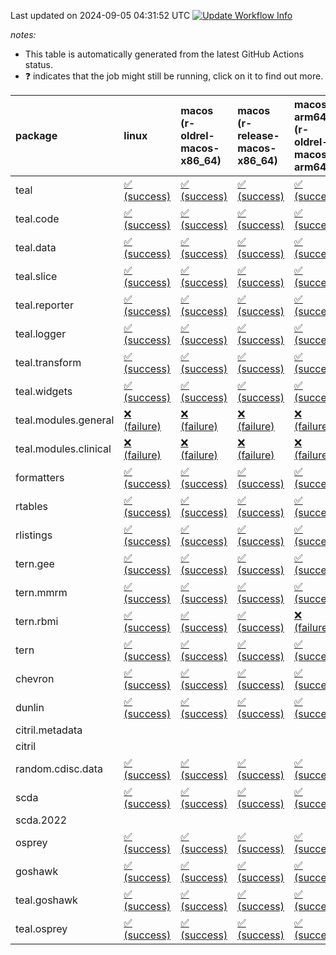 Last updated on 2024-09-05 04:31:52 UTC [![Update Workflow
Info](https://github.com/averissimo/verdepcheck-status/actions/workflows/update.yaml/badge.svg)](https://github.com/averissimo/verdepcheck-status/actions/workflows/update.yaml)

*notes:*

-   This table is automatically generated from the latest GitHub Actions
    status.
-   ❓ indicates that the job might still be running, click on it to
    find out more.

<table>
<colgroup>
<col style="width: 1%" />
<col style="width: 7%" />
<col style="width: 7%" />
<col style="width: 7%" />
<col style="width: 7%" />
<col style="width: 7%" />
<col style="width: 7%" />
<col style="width: 7%" />
<col style="width: 7%" />
<col style="width: 7%" />
<col style="width: 7%" />
<col style="width: 7%" />
<col style="width: 7%" />
<col style="width: 7%" />
</colgroup>
<thead>
<tr class="header">
<th style="text-align: left;">package</th>
<th style="text-align: left;">linux</th>
<th style="text-align: left;">macos (r-oldrel-macos-x86_64)</th>
<th style="text-align: left;">macos (r-release-macos-x86_64)</th>
<th style="text-align: left;">macos-arm64 (r-oldrel-macos-arm64)</th>
<th style="text-align: left;">macos-arm64 (r-release-macos-arm64)</th>
<th style="text-align: left;">nosuggests</th>
<th style="text-align: left;">ubuntu-clang</th>
<th style="text-align: left;">ubuntu-gcc12</th>
<th style="text-align: left;">ubuntu-next</th>
<th style="text-align: left;">ubuntu-release</th>
<th style="text-align: left;">windows (r-devel-windows-x86_64)</th>
<th style="text-align: left;">windows (r-oldrel-windows-x86_64)</th>
<th style="text-align: left;">windows (r-release-windows-x86_64)</th>
</tr>
</thead>
<tbody>
<tr class="odd">
<td style="text-align: left;">teal</td>
<td
style="text-align: left;"><a href="https://github.com/insightsengineering/teal/actions/runs/10650763238/job/29522526982">✅
(success)</a></td>
<td
style="text-align: left;"><a href="https://github.com/insightsengineering/teal/actions/runs/10650763238/job/29522526723">✅
(success)</a></td>
<td
style="text-align: left;"><a href="https://github.com/insightsengineering/teal/actions/runs/10650763238/job/29522526148">✅
(success)</a></td>
<td
style="text-align: left;"><a href="https://github.com/insightsengineering/teal/actions/runs/10650763238/job/29522526551">✅
(success)</a></td>
<td
style="text-align: left;"><a href="https://github.com/insightsengineering/teal/actions/runs/10650763238/job/29522525971">✅
(success)</a></td>
<td
style="text-align: left;"><a href="https://github.com/insightsengineering/teal/actions/runs/10650763238/job/29522526643">✅
(success)</a></td>
<td
style="text-align: left;"><a href="https://github.com/insightsengineering/teal/actions/runs/10650763238/job/29522525334">✅
(success)</a></td>
<td
style="text-align: left;"><a href="https://github.com/insightsengineering/teal/actions/runs/10650763238/job/29522525698">✅
(success)</a></td>
<td
style="text-align: left;"><a href="https://github.com/insightsengineering/teal/actions/runs/10650763238/job/29522526067">✅
(success)</a></td>
<td
style="text-align: left;"><a href="https://github.com/insightsengineering/teal/actions/runs/10650763238/job/29522526246">✅
(success)</a></td>
<td
style="text-align: left;"><a href="https://github.com/insightsengineering/teal/actions/runs/10650763238/job/29522525797">✅
(success)</a></td>
<td
style="text-align: left;"><a href="https://github.com/insightsengineering/teal/actions/runs/10650763238/job/29522526908">✅
(success)</a></td>
<td
style="text-align: left;"><a href="https://github.com/insightsengineering/teal/actions/runs/10650763238/job/29522526347">✅
(success)</a></td>
</tr>
<tr class="even">
<td style="text-align: left;">teal.code</td>
<td
style="text-align: left;"><a href="https://github.com/insightsengineering/teal.code/actions/runs/10650777339/job/29522555204">✅
(success)</a></td>
<td
style="text-align: left;"><a href="https://github.com/insightsengineering/teal.code/actions/runs/10650777339/job/29522554945">✅
(success)</a></td>
<td
style="text-align: left;"><a href="https://github.com/insightsengineering/teal.code/actions/runs/10650777339/job/29522554580">✅
(success)</a></td>
<td
style="text-align: left;"><a href="https://github.com/insightsengineering/teal.code/actions/runs/10650777339/job/29522554799">✅
(success)</a></td>
<td
style="text-align: left;"><a href="https://github.com/insightsengineering/teal.code/actions/runs/10650777339/job/29522554490">✅
(success)</a></td>
<td
style="text-align: left;"><a href="https://github.com/insightsengineering/teal.code/actions/runs/10650777339/job/29522555125">✅
(success)</a></td>
<td
style="text-align: left;"><a href="https://github.com/insightsengineering/teal.code/actions/runs/10650777339/job/29522554447">✅
(success)</a></td>
<td
style="text-align: left;"><a href="https://github.com/insightsengineering/teal.code/actions/runs/10650777339/job/29522554534">✅
(success)</a></td>
<td
style="text-align: left;"><a href="https://github.com/insightsengineering/teal.code/actions/runs/10650777339/job/29522554736">✅
(success)</a></td>
<td
style="text-align: left;"><a href="https://github.com/insightsengineering/teal.code/actions/runs/10650777339/job/29522554870">✅
(success)</a></td>
<td
style="text-align: left;"><a href="https://github.com/insightsengineering/teal.code/actions/runs/10650777339/job/29522554302">✅
(success)</a></td>
<td
style="text-align: left;"><a href="https://github.com/insightsengineering/teal.code/actions/runs/10650777339/job/29522555060">✅
(success)</a></td>
<td
style="text-align: left;"><a href="https://github.com/insightsengineering/teal.code/actions/runs/10650777339/job/29522554680">✅
(success)</a></td>
</tr>
<tr class="odd">
<td style="text-align: left;">teal.data</td>
<td
style="text-align: left;"><a href="https://github.com/insightsengineering/teal.data/actions/runs/10650767208/job/29522534543">✅
(success)</a></td>
<td
style="text-align: left;"><a href="https://github.com/insightsengineering/teal.data/actions/runs/10650767208/job/29522534201">✅
(success)</a></td>
<td
style="text-align: left;"><a href="https://github.com/insightsengineering/teal.data/actions/runs/10650767208/job/29522533848">✅
(success)</a></td>
<td
style="text-align: left;"><a href="https://github.com/insightsengineering/teal.data/actions/runs/10650767208/job/29522534052">✅
(success)</a></td>
<td
style="text-align: left;"><a href="https://github.com/insightsengineering/teal.data/actions/runs/10650767208/job/29522533707">✅
(success)</a></td>
<td
style="text-align: left;"><a href="https://github.com/insightsengineering/teal.data/actions/runs/10650767208/job/29522534467">✅
(success)</a></td>
<td
style="text-align: left;"><a href="https://github.com/insightsengineering/teal.data/actions/runs/10650767208/job/29522533584">✅
(success)</a></td>
<td
style="text-align: left;"><a href="https://github.com/insightsengineering/teal.data/actions/runs/10650767208/job/29522533790">✅
(success)</a></td>
<td
style="text-align: left;"><a href="https://github.com/insightsengineering/teal.data/actions/runs/10650767208/job/29522534006">✅
(success)</a></td>
<td
style="text-align: left;"><a href="https://github.com/insightsengineering/teal.data/actions/runs/10650767208/job/29522534141">✅
(success)</a></td>
<td
style="text-align: left;"><a href="https://github.com/insightsengineering/teal.data/actions/runs/10650767208/job/29522533280">✅
(success)</a></td>
<td
style="text-align: left;"><a href="https://github.com/insightsengineering/teal.data/actions/runs/10650767208/job/29522534384">✅
(success)</a></td>
<td
style="text-align: left;"><a href="https://github.com/insightsengineering/teal.data/actions/runs/10650767208/job/29522533963">✅
(success)</a></td>
</tr>
<tr class="even">
<td style="text-align: left;">teal.slice</td>
<td
style="text-align: left;"><a href="https://github.com/insightsengineering/teal.slice/actions/runs/10650772649/job/29522543730">✅
(success)</a></td>
<td
style="text-align: left;"><a href="https://github.com/insightsengineering/teal.slice/actions/runs/10650772649/job/29522543473">✅
(success)</a></td>
<td
style="text-align: left;"><a href="https://github.com/insightsengineering/teal.slice/actions/runs/10650772649/job/29522543017">✅
(success)</a></td>
<td
style="text-align: left;"><a href="https://github.com/insightsengineering/teal.slice/actions/runs/10650772649/job/29522543309">✅
(success)</a></td>
<td
style="text-align: left;"><a href="https://github.com/insightsengineering/teal.slice/actions/runs/10650772649/job/29522542830">✅
(success)</a></td>
<td
style="text-align: left;"><a href="https://github.com/insightsengineering/teal.slice/actions/runs/10650772649/job/29522543542">✅
(success)</a></td>
<td
style="text-align: left;"><a href="https://github.com/insightsengineering/teal.slice/actions/runs/10650772649/job/29522542439">✅
(success)</a></td>
<td
style="text-align: left;"><a href="https://github.com/insightsengineering/teal.slice/actions/runs/10650772649/job/29522542756">✅
(success)</a></td>
<td
style="text-align: left;"><a href="https://github.com/insightsengineering/teal.slice/actions/runs/10650772649/job/29522543083">✅
(success)</a></td>
<td
style="text-align: left;"><a href="https://github.com/insightsengineering/teal.slice/actions/runs/10650772649/job/29522543239">✅
(success)</a></td>
<td
style="text-align: left;"><a href="https://github.com/insightsengineering/teal.slice/actions/runs/10650772649/job/29522542668">✅
(success)</a></td>
<td
style="text-align: left;"><a href="https://github.com/insightsengineering/teal.slice/actions/runs/10650772649/job/29522543596">✅
(success)</a></td>
<td
style="text-align: left;"><a href="https://github.com/insightsengineering/teal.slice/actions/runs/10650772649/job/29522543160">✅
(success)</a></td>
</tr>
<tr class="odd">
<td style="text-align: left;">teal.reporter</td>
<td
style="text-align: left;"><a href="https://github.com/insightsengineering/teal.reporter/actions/runs/10650768921/job/29522536552">✅
(success)</a></td>
<td
style="text-align: left;"><a href="https://github.com/insightsengineering/teal.reporter/actions/runs/10650768921/job/29522536296">✅
(success)</a></td>
<td
style="text-align: left;"><a href="https://github.com/insightsengineering/teal.reporter/actions/runs/10650768921/job/29522535814">✅
(success)</a></td>
<td
style="text-align: left;"><a href="https://github.com/insightsengineering/teal.reporter/actions/runs/10650768921/job/29522536076">✅
(success)</a></td>
<td
style="text-align: left;"><a href="https://github.com/insightsengineering/teal.reporter/actions/runs/10650768921/job/29522535684">✅
(success)</a></td>
<td
style="text-align: left;"><a href="https://github.com/insightsengineering/teal.reporter/actions/runs/10650768921/job/29522536343">✅
(success)</a></td>
<td
style="text-align: left;"><a href="https://github.com/insightsengineering/teal.reporter/actions/runs/10650768921/job/29522535371">✅
(success)</a></td>
<td
style="text-align: left;"><a href="https://github.com/insightsengineering/teal.reporter/actions/runs/10650768921/job/29522535628">✅
(success)</a></td>
<td
style="text-align: left;"><a href="https://github.com/insightsengineering/teal.reporter/actions/runs/10650768921/job/29522535860">✅
(success)</a></td>
<td
style="text-align: left;"><a href="https://github.com/insightsengineering/teal.reporter/actions/runs/10650768921/job/29522535975">✅
(success)</a></td>
<td
style="text-align: left;"><a href="https://github.com/insightsengineering/teal.reporter/actions/runs/10650768921/job/29522535563">✅
(success)</a></td>
<td
style="text-align: left;"><a href="https://github.com/insightsengineering/teal.reporter/actions/runs/10650768921/job/29522536423">✅
(success)</a></td>
<td
style="text-align: left;"><a href="https://github.com/insightsengineering/teal.reporter/actions/runs/10650768921/job/29522535913">✅
(success)</a></td>
</tr>
<tr class="even">
<td style="text-align: left;">teal.logger</td>
<td
style="text-align: left;"><a href="https://github.com/insightsengineering/teal.logger/actions/runs/10650763844/job/29522527725">✅
(success)</a></td>
<td
style="text-align: left;"><a href="https://github.com/insightsengineering/teal.logger/actions/runs/10650763844/job/29522527538">✅
(success)</a></td>
<td
style="text-align: left;"><a href="https://github.com/insightsengineering/teal.logger/actions/runs/10650763844/job/29522527276">✅
(success)</a></td>
<td
style="text-align: left;"><a href="https://github.com/insightsengineering/teal.logger/actions/runs/10650763844/job/29522527463">✅
(success)</a></td>
<td
style="text-align: left;"><a href="https://github.com/insightsengineering/teal.logger/actions/runs/10650763844/job/29522527150">✅
(success)</a></td>
<td
style="text-align: left;"><a href="https://github.com/insightsengineering/teal.logger/actions/runs/10650763844/job/29522527684">✅
(success)</a></td>
<td
style="text-align: left;"><a href="https://github.com/insightsengineering/teal.logger/actions/runs/10650763844/job/29522527053">✅
(success)</a></td>
<td
style="text-align: left;"><a href="https://github.com/insightsengineering/teal.logger/actions/runs/10650763844/job/29522527223">✅
(success)</a></td>
<td
style="text-align: left;"><a href="https://github.com/insightsengineering/teal.logger/actions/runs/10650763844/job/29522527413">✅
(success)</a></td>
<td
style="text-align: left;"><a href="https://github.com/insightsengineering/teal.logger/actions/runs/10650763844/job/29522527500">✅
(success)</a></td>
<td
style="text-align: left;"><a href="https://github.com/insightsengineering/teal.logger/actions/runs/10650763844/job/29522526714">✅
(success)</a></td>
<td
style="text-align: left;"><a href="https://github.com/insightsengineering/teal.logger/actions/runs/10650763844/job/29522527632">✅
(success)</a></td>
<td
style="text-align: left;"><a href="https://github.com/insightsengineering/teal.logger/actions/runs/10650763844/job/29522527368">✅
(success)</a></td>
</tr>
<tr class="odd">
<td style="text-align: left;">teal.transform</td>
<td
style="text-align: left;"><a href="https://github.com/insightsengineering/teal.transform/actions/runs/10650770331/job/29522540905">✅
(success)</a></td>
<td
style="text-align: left;"><a href="https://github.com/insightsengineering/teal.transform/actions/runs/10650770331/job/29522540677">✅
(success)</a></td>
<td
style="text-align: left;"><a href="https://github.com/insightsengineering/teal.transform/actions/runs/10650770331/job/29522540278">✅
(success)</a></td>
<td
style="text-align: left;"><a href="https://github.com/insightsengineering/teal.transform/actions/runs/10650770331/job/29522540567">✅
(success)</a></td>
<td
style="text-align: left;"><a href="https://github.com/insightsengineering/teal.transform/actions/runs/10650770331/job/29522540109">✅
(success)</a></td>
<td
style="text-align: left;"><a href="https://github.com/insightsengineering/teal.transform/actions/runs/10650770331/job/29522540792">✅
(success)</a></td>
<td
style="text-align: left;"><a href="https://github.com/insightsengineering/teal.transform/actions/runs/10650770331/job/29522539609">✅
(success)</a></td>
<td
style="text-align: left;"><a href="https://github.com/insightsengineering/teal.transform/actions/runs/10650770331/job/29522540051">✅
(success)</a></td>
<td
style="text-align: left;"><a href="https://github.com/insightsengineering/teal.transform/actions/runs/10650770331/job/29522540349">✅
(success)</a></td>
<td
style="text-align: left;"><a href="https://github.com/insightsengineering/teal.transform/actions/runs/10650770331/job/29522540485">✅
(success)</a></td>
<td
style="text-align: left;"><a href="https://github.com/insightsengineering/teal.transform/actions/runs/10650770331/job/29522539941">✅
(success)</a></td>
<td
style="text-align: left;"><a href="https://github.com/insightsengineering/teal.transform/actions/runs/10650770331/job/29522540736">✅
(success)</a></td>
<td
style="text-align: left;"><a href="https://github.com/insightsengineering/teal.transform/actions/runs/10650770331/job/29522540402">✅
(success)</a></td>
</tr>
<tr class="even">
<td style="text-align: left;">teal.widgets</td>
<td
style="text-align: left;"><a href="https://github.com/insightsengineering/teal.widgets/actions/runs/10650781747/job/29522565516">✅
(success)</a></td>
<td
style="text-align: left;"><a href="https://github.com/insightsengineering/teal.widgets/actions/runs/10650781747/job/29522565339">✅
(success)</a></td>
<td
style="text-align: left;"><a href="https://github.com/insightsengineering/teal.widgets/actions/runs/10650781747/job/29522565112">✅
(success)</a></td>
<td
style="text-align: left;"><a href="https://github.com/insightsengineering/teal.widgets/actions/runs/10650781747/job/29522565274">✅
(success)</a></td>
<td
style="text-align: left;"><a href="https://github.com/insightsengineering/teal.widgets/actions/runs/10650781747/job/29522565016">✅
(success)</a></td>
<td
style="text-align: left;"><a href="https://github.com/insightsengineering/teal.widgets/actions/runs/10650781747/job/29522565467">✅
(success)</a></td>
<td
style="text-align: left;"><a href="https://github.com/insightsengineering/teal.widgets/actions/runs/10650781747/job/29522564968">✅
(success)</a></td>
<td
style="text-align: left;"><a href="https://github.com/insightsengineering/teal.widgets/actions/runs/10650781747/job/29522565066">✅
(success)</a></td>
<td
style="text-align: left;"><a href="https://github.com/insightsengineering/teal.widgets/actions/runs/10650781747/job/29522565228">✅
(success)</a></td>
<td
style="text-align: left;"><a href="https://github.com/insightsengineering/teal.widgets/actions/runs/10650781747/job/29522565305">✅
(success)</a></td>
<td
style="text-align: left;"><a href="https://github.com/insightsengineering/teal.widgets/actions/runs/10650781747/job/29522564802">✅
(success)</a></td>
<td
style="text-align: left;"><a href="https://github.com/insightsengineering/teal.widgets/actions/runs/10650781747/job/29522565432">✅
(success)</a></td>
<td
style="text-align: left;"><a href="https://github.com/insightsengineering/teal.widgets/actions/runs/10650781747/job/29522565184">✅
(success)</a></td>
</tr>
<tr class="odd">
<td style="text-align: left;">teal.modules.general</td>
<td
style="text-align: left;"><a href="https://github.com/insightsengineering/teal.modules.general/actions/runs/10650763277/job/29522527240">❌
(failure)</a></td>
<td
style="text-align: left;"><a href="https://github.com/insightsengineering/teal.modules.general/actions/runs/10650763277/job/29522527001">❌
(failure)</a></td>
<td
style="text-align: left;"><a href="https://github.com/insightsengineering/teal.modules.general/actions/runs/10650763277/job/29522526548">❌
(failure)</a></td>
<td
style="text-align: left;"><a href="https://github.com/insightsengineering/teal.modules.general/actions/runs/10650763277/job/29522526872">❌
(failure)</a></td>
<td
style="text-align: left;"><a href="https://github.com/insightsengineering/teal.modules.general/actions/runs/10650763277/job/29522526277">❌
(failure)</a></td>
<td
style="text-align: left;"><a href="https://github.com/insightsengineering/teal.modules.general/actions/runs/10650763277/job/29522527068">❌
(failure)</a></td>
<td
style="text-align: left;"><a href="https://github.com/insightsengineering/teal.modules.general/actions/runs/10650763277/job/29522525580">❌
(failure)</a></td>
<td
style="text-align: left;"><a href="https://github.com/insightsengineering/teal.modules.general/actions/runs/10650763277/job/29522526106">❌
(failure)</a></td>
<td
style="text-align: left;"><a href="https://github.com/insightsengineering/teal.modules.general/actions/runs/10650763277/job/29522526619">❌
(failure)</a></td>
<td
style="text-align: left;"><a href="https://github.com/insightsengineering/teal.modules.general/actions/runs/10650763277/job/29522526789">❌
(failure)</a></td>
<td
style="text-align: left;"><a href="https://github.com/insightsengineering/teal.modules.general/actions/runs/10650763277/job/29522525973">❌
(failure)</a></td>
<td
style="text-align: left;"><a href="https://github.com/insightsengineering/teal.modules.general/actions/runs/10650763277/job/29522527116">❌
(failure)</a></td>
<td
style="text-align: left;"><a href="https://github.com/insightsengineering/teal.modules.general/actions/runs/10650763277/job/29522526696">❌
(failure)</a></td>
</tr>
<tr class="even">
<td style="text-align: left;">teal.modules.clinical</td>
<td
style="text-align: left;"><a href="https://github.com/insightsengineering/teal.modules.clinical/actions/runs/10650776991/job/29522554433">❌
(failure)</a></td>
<td
style="text-align: left;"><a href="https://github.com/insightsengineering/teal.modules.clinical/actions/runs/10650776991/job/29522554282">❌
(failure)</a></td>
<td
style="text-align: left;"><a href="https://github.com/insightsengineering/teal.modules.clinical/actions/runs/10650776991/job/29522554001">❌
(failure)</a></td>
<td
style="text-align: left;"><a href="https://github.com/insightsengineering/teal.modules.clinical/actions/runs/10650776991/job/29522554194">❌
(failure)</a></td>
<td
style="text-align: left;"><a href="https://github.com/insightsengineering/teal.modules.clinical/actions/runs/10650776991/job/29522553914">❌
(failure)</a></td>
<td
style="text-align: left;"><a href="https://github.com/insightsengineering/teal.modules.clinical/actions/runs/10650776991/job/29522554402">❌
(failure)</a></td>
<td
style="text-align: left;"><a href="https://github.com/insightsengineering/teal.modules.clinical/actions/runs/10650776991/job/29522553863">❌
(failure)</a></td>
<td
style="text-align: left;"><a href="https://github.com/insightsengineering/teal.modules.clinical/actions/runs/10650776991/job/29522553952">❌
(failure)</a></td>
<td
style="text-align: left;"><a href="https://github.com/insightsengineering/teal.modules.clinical/actions/runs/10650776991/job/29522554147">❌
(failure)</a></td>
<td
style="text-align: left;"><a href="https://github.com/insightsengineering/teal.modules.clinical/actions/runs/10650776991/job/29522554245">❌
(failure)</a></td>
<td
style="text-align: left;"><a href="https://github.com/insightsengineering/teal.modules.clinical/actions/runs/10650776991/job/29522553717">❌
(failure)</a></td>
<td
style="text-align: left;"><a href="https://github.com/insightsengineering/teal.modules.clinical/actions/runs/10650776991/job/29522554360">❌
(failure)</a></td>
<td
style="text-align: left;"><a href="https://github.com/insightsengineering/teal.modules.clinical/actions/runs/10650776991/job/29522554092">❌
(failure)</a></td>
</tr>
<tr class="odd">
<td style="text-align: left;">formatters</td>
<td
style="text-align: left;"><a href="https://github.com/insightsengineering/formatters/actions/runs/10650773718/job/29522547789">✅
(success)</a></td>
<td
style="text-align: left;"><a href="https://github.com/insightsengineering/formatters/actions/runs/10650773718/job/29522547600">✅
(success)</a></td>
<td
style="text-align: left;"><a href="https://github.com/insightsengineering/formatters/actions/runs/10650773718/job/29522547281">✅
(success)</a></td>
<td
style="text-align: left;"><a href="https://github.com/insightsengineering/formatters/actions/runs/10650773718/job/29522547493">✅
(success)</a></td>
<td
style="text-align: left;"><a href="https://github.com/insightsengineering/formatters/actions/runs/10650773718/job/29522547142">✅
(success)</a></td>
<td
style="text-align: left;"><a href="https://github.com/insightsengineering/formatters/actions/runs/10650773718/job/29522547727">✅
(success)</a></td>
<td
style="text-align: left;"><a href="https://github.com/insightsengineering/formatters/actions/runs/10650773718/job/29522547037">✅
(success)</a></td>
<td
style="text-align: left;"><a href="https://github.com/insightsengineering/formatters/actions/runs/10650773718/job/29522547210">✅
(success)</a></td>
<td
style="text-align: left;"><a href="https://github.com/insightsengineering/formatters/actions/runs/10650773718/job/29522547444">✅
(success)</a></td>
<td
style="text-align: left;"><a href="https://github.com/insightsengineering/formatters/actions/runs/10650773718/job/29522547541">✅
(success)</a></td>
<td
style="text-align: left;"><a href="https://github.com/insightsengineering/formatters/actions/runs/10650773718/job/29522546827">✅
(success)</a></td>
<td
style="text-align: left;"><a href="https://github.com/insightsengineering/formatters/actions/runs/10650773718/job/29522547687">✅
(success)</a></td>
<td
style="text-align: left;"><a href="https://github.com/insightsengineering/formatters/actions/runs/10650773718/job/29522547399">✅
(success)</a></td>
</tr>
<tr class="even">
<td style="text-align: left;">rtables</td>
<td
style="text-align: left;"><a href="https://github.com/insightsengineering/rtables/actions/runs/10650763286/job/29522526891">✅
(success)</a></td>
<td
style="text-align: left;"><a href="https://github.com/insightsengineering/rtables/actions/runs/10650763286/job/29522526536">✅
(success)</a></td>
<td
style="text-align: left;"><a href="https://github.com/insightsengineering/rtables/actions/runs/10650763286/job/29522525869">✅
(success)</a></td>
<td
style="text-align: left;"><a href="https://github.com/insightsengineering/rtables/actions/runs/10650763286/job/29522526248">✅
(success)</a></td>
<td
style="text-align: left;"><a href="https://github.com/insightsengineering/rtables/actions/runs/10650763286/job/29522525693">✅
(success)</a></td>
<td
style="text-align: left;"><a href="https://github.com/insightsengineering/rtables/actions/runs/10650763286/job/29522526799">❌
(failure)</a></td>
<td
style="text-align: left;"><a href="https://github.com/insightsengineering/rtables/actions/runs/10650763286/job/29522525789">✅
(success)</a></td>
<td
style="text-align: left;"><a href="https://github.com/insightsengineering/rtables/actions/runs/10650763286/job/29522525985">✅
(success)</a></td>
<td
style="text-align: left;"><a href="https://github.com/insightsengineering/rtables/actions/runs/10650763286/job/29522526345">✅
(success)</a></td>
<td
style="text-align: left;"><a href="https://github.com/insightsengineering/rtables/actions/runs/10650763286/job/29522526443">✅
(success)</a></td>
<td
style="text-align: left;"><a href="https://github.com/insightsengineering/rtables/actions/runs/10650763286/job/29522525329">✅
(success)</a></td>
<td
style="text-align: left;"><a href="https://github.com/insightsengineering/rtables/actions/runs/10650763286/job/29522526709">✅
(success)</a></td>
<td
style="text-align: left;"><a href="https://github.com/insightsengineering/rtables/actions/runs/10650763286/job/29522526075">✅
(success)</a></td>
</tr>
<tr class="odd">
<td style="text-align: left;">rlistings</td>
<td
style="text-align: left;"><a href="https://github.com/insightsengineering/rlistings/actions/runs/10681874790/job/29606460251">✅
(success)</a></td>
<td
style="text-align: left;"><a href="https://github.com/insightsengineering/rlistings/actions/runs/10681874790/job/29606458968">✅
(success)</a></td>
<td
style="text-align: left;"><a href="https://github.com/insightsengineering/rlistings/actions/runs/10681874790/job/29606455456">✅
(success)</a></td>
<td
style="text-align: left;"><a href="https://github.com/insightsengineering/rlistings/actions/runs/10681874790/job/29606458040">✅
(success)</a></td>
<td
style="text-align: left;"><a href="https://github.com/insightsengineering/rlistings/actions/runs/10681874790/job/29606454650">✅
(success)</a></td>
<td
style="text-align: left;"><a href="https://github.com/insightsengineering/rlistings/actions/runs/10681874790/job/29606458563">✅
(success)</a></td>
<td
style="text-align: left;"><a href="https://github.com/insightsengineering/rlistings/actions/runs/10681874790/job/29606454206">✅
(success)</a></td>
<td
style="text-align: left;"><a href="https://github.com/insightsengineering/rlistings/actions/runs/10681874790/job/29606455014">✅
(success)</a></td>
<td
style="text-align: left;"><a href="https://github.com/insightsengineering/rlistings/actions/runs/10681874790/job/29606456461">✅
(success)</a></td>
<td
style="text-align: left;"><a href="https://github.com/insightsengineering/rlistings/actions/runs/10681874790/job/29606456924">✅
(success)</a></td>
<td
style="text-align: left;"><a href="https://github.com/insightsengineering/rlistings/actions/runs/10681874790/job/29606453029">✅
(success)</a></td>
<td
style="text-align: left;"><a href="https://github.com/insightsengineering/rlistings/actions/runs/10681874790/job/29606459871">✅
(success)</a></td>
<td
style="text-align: left;"><a href="https://github.com/insightsengineering/rlistings/actions/runs/10681874790/job/29606455781">✅
(success)</a></td>
</tr>
<tr class="even">
<td style="text-align: left;">tern.gee</td>
<td
style="text-align: left;"><a href="https://github.com/insightsengineering/tern.gee/actions/runs/10650775517/job/29522551808">✅
(success)</a></td>
<td
style="text-align: left;"><a href="https://github.com/insightsengineering/tern.gee/actions/runs/10650775517/job/29522551249">✅
(success)</a></td>
<td
style="text-align: left;"><a href="https://github.com/insightsengineering/tern.gee/actions/runs/10650775517/job/29522550676">✅
(success)</a></td>
<td
style="text-align: left;"><a href="https://github.com/insightsengineering/tern.gee/actions/runs/10650775517/job/29522551048">✅
(success)</a></td>
<td
style="text-align: left;"><a href="https://github.com/insightsengineering/tern.gee/actions/runs/10650775517/job/29522550492">✅
(success)</a></td>
<td
style="text-align: left;"><a href="https://github.com/insightsengineering/tern.gee/actions/runs/10650775517/job/29522551474">✅
(success)</a></td>
<td
style="text-align: left;"><a href="https://github.com/insightsengineering/tern.gee/actions/runs/10650775517/job/29522550406">✅
(success)</a></td>
<td
style="text-align: left;"><a href="https://github.com/insightsengineering/tern.gee/actions/runs/10650775517/job/29522550576">✅
(success)</a></td>
<td
style="text-align: left;"><a href="https://github.com/insightsengineering/tern.gee/actions/runs/10650775517/job/29522550944">✅
(success)</a></td>
<td
style="text-align: left;"><a href="https://github.com/insightsengineering/tern.gee/actions/runs/10650775517/job/29522551146">✅
(success)</a></td>
<td
style="text-align: left;"><a href="https://github.com/insightsengineering/tern.gee/actions/runs/10650775517/job/29522550013">✅
(success)</a></td>
<td
style="text-align: left;"><a href="https://github.com/insightsengineering/tern.gee/actions/runs/10650775517/job/29522551604">✅
(success)</a></td>
<td
style="text-align: left;"><a href="https://github.com/insightsengineering/tern.gee/actions/runs/10650775517/job/29522550847">✅
(success)</a></td>
</tr>
<tr class="odd">
<td style="text-align: left;">tern.mmrm</td>
<td
style="text-align: left;"><a href="https://github.com/insightsengineering/tern.mmrm/actions/runs/10650782016/job/29522569807">✅
(success)</a></td>
<td
style="text-align: left;"><a href="https://github.com/insightsengineering/tern.mmrm/actions/runs/10650782016/job/29522569560">✅
(success)</a></td>
<td
style="text-align: left;"><a href="https://github.com/insightsengineering/tern.mmrm/actions/runs/10650782016/job/29522569352">✅
(success)</a></td>
<td
style="text-align: left;"><a href="https://github.com/insightsengineering/tern.mmrm/actions/runs/10650782016/job/29522569478">✅
(success)</a></td>
<td
style="text-align: left;"><a href="https://github.com/insightsengineering/tern.mmrm/actions/runs/10650782016/job/29522569260">✅
(success)</a></td>
<td
style="text-align: left;"><a href="https://github.com/insightsengineering/tern.mmrm/actions/runs/10650782016/job/29522569846">✅
(success)</a></td>
<td
style="text-align: left;"><a href="https://github.com/insightsengineering/tern.mmrm/actions/runs/10650782016/job/29522569307">✅
(success)</a></td>
<td
style="text-align: left;"><a href="https://github.com/insightsengineering/tern.mmrm/actions/runs/10650782016/job/29522569393">✅
(success)</a></td>
<td
style="text-align: left;"><a href="https://github.com/insightsengineering/tern.mmrm/actions/runs/10650782016/job/29522569607">✅
(success)</a></td>
<td
style="text-align: left;"><a href="https://github.com/insightsengineering/tern.mmrm/actions/runs/10650782016/job/29522569663">✅
(success)</a></td>
<td
style="text-align: left;"><a href="https://github.com/insightsengineering/tern.mmrm/actions/runs/10650782016/job/29522569114">✅
(success)</a></td>
<td
style="text-align: left;"><a href="https://github.com/insightsengineering/tern.mmrm/actions/runs/10650782016/job/29522569719">✅
(success)</a></td>
<td
style="text-align: left;"><a href="https://github.com/insightsengineering/tern.mmrm/actions/runs/10650782016/job/29522569427">✅
(success)</a></td>
</tr>
<tr class="even">
<td style="text-align: left;">tern.rbmi</td>
<td
style="text-align: left;"><a href="https://github.com/insightsengineering/tern.rbmi/actions/runs/10675392852/job/29587322195">✅
(success)</a></td>
<td
style="text-align: left;"><a href="https://github.com/insightsengineering/tern.rbmi/actions/runs/10675392852/job/29587321520">✅
(success)</a></td>
<td
style="text-align: left;"><a href="https://github.com/insightsengineering/tern.rbmi/actions/runs/10675392852/job/29587320425">✅
(success)</a></td>
<td
style="text-align: left;"><a href="https://github.com/insightsengineering/tern.rbmi/actions/runs/10675392852/job/29587321108">❌
(failure)</a></td>
<td
style="text-align: left;"><a href="https://github.com/insightsengineering/tern.rbmi/actions/runs/10675392852/job/29587320147">❌
(failure)</a></td>
<td
style="text-align: left;"><a href="https://github.com/insightsengineering/tern.rbmi/actions/runs/10675392852/job/29587321683">✅
(success)</a></td>
<td
style="text-align: left;"><a href="https://github.com/insightsengineering/tern.rbmi/actions/runs/10675392852/job/29587319295">✅
(success)</a></td>
<td
style="text-align: left;"><a href="https://github.com/insightsengineering/tern.rbmi/actions/runs/10675392852/job/29587319994">✅
(success)</a></td>
<td
style="text-align: left;"><a href="https://github.com/insightsengineering/tern.rbmi/actions/runs/10675392852/job/29587320540">✅
(success)</a></td>
<td
style="text-align: left;"><a href="https://github.com/insightsengineering/tern.rbmi/actions/runs/10675392852/job/29587320833">✅
(success)</a></td>
<td
style="text-align: left;"><a href="https://github.com/insightsengineering/tern.rbmi/actions/runs/10675392852/job/29587319820">✅
(success)</a></td>
<td
style="text-align: left;"><a href="https://github.com/insightsengineering/tern.rbmi/actions/runs/10675392852/job/29587322079">✅
(success)</a></td>
<td
style="text-align: left;"><a href="https://github.com/insightsengineering/tern.rbmi/actions/runs/10675392852/job/29587320656">✅
(success)</a></td>
</tr>
<tr class="odd">
<td style="text-align: left;">tern</td>
<td
style="text-align: left;"><a href="https://github.com/insightsengineering/tern/actions/runs/10650768093/job/29522535638">✅
(success)</a></td>
<td
style="text-align: left;"><a href="https://github.com/insightsengineering/tern/actions/runs/10650768093/job/29522535328">✅
(success)</a></td>
<td
style="text-align: left;"><a href="https://github.com/insightsengineering/tern/actions/runs/10650768093/job/29522534910">✅
(success)</a></td>
<td
style="text-align: left;"><a href="https://github.com/insightsengineering/tern/actions/runs/10650768093/job/29522535158">✅
(success)</a></td>
<td
style="text-align: left;"><a href="https://github.com/insightsengineering/tern/actions/runs/10650768093/job/29522534864">✅
(success)</a></td>
<td
style="text-align: left;"><a href="https://github.com/insightsengineering/tern/actions/runs/10650768093/job/29522535722">❌
(failure)</a></td>
<td
style="text-align: left;"><a href="https://github.com/insightsengineering/tern/actions/runs/10650768093/job/29522534790">✅
(success)</a></td>
<td
style="text-align: left;"><a href="https://github.com/insightsengineering/tern/actions/runs/10650768093/job/29522534964">✅
(success)</a></td>
<td
style="text-align: left;"><a href="https://github.com/insightsengineering/tern/actions/runs/10650768093/job/29522535231">✅
(success)</a></td>
<td
style="text-align: left;"><a href="https://github.com/insightsengineering/tern/actions/runs/10650768093/job/29522535387">✅
(success)</a></td>
<td
style="text-align: left;"><a href="https://github.com/insightsengineering/tern/actions/runs/10650768093/job/29522534519">✅
(success)</a></td>
<td
style="text-align: left;"><a href="https://github.com/insightsengineering/tern/actions/runs/10650768093/job/29522535452">✅
(success)</a></td>
<td
style="text-align: left;"><a href="https://github.com/insightsengineering/tern/actions/runs/10650768093/job/29522535025">✅
(success)</a></td>
</tr>
<tr class="even">
<td style="text-align: left;">chevron</td>
<td
style="text-align: left;"><a href="https://github.com/insightsengineering/chevron/actions/runs/10650775269/job/29522550181">✅
(success)</a></td>
<td
style="text-align: left;"><a href="https://github.com/insightsengineering/chevron/actions/runs/10650775269/job/29522549901">✅
(success)</a></td>
<td
style="text-align: left;"><a href="https://github.com/insightsengineering/chevron/actions/runs/10650775269/job/29522549317">✅
(success)</a></td>
<td
style="text-align: left;"><a href="https://github.com/insightsengineering/chevron/actions/runs/10650775269/job/29522549727">✅
(success)</a></td>
<td
style="text-align: left;"><a href="https://github.com/insightsengineering/chevron/actions/runs/10650775269/job/29522549206">✅
(success)</a></td>
<td
style="text-align: left;"><a href="https://github.com/insightsengineering/chevron/actions/runs/10650775269/job/29522549824">❌
(failure)</a></td>
<td
style="text-align: left;"><a href="https://github.com/insightsengineering/chevron/actions/runs/10650775269/job/29522549154">✅
(success)</a></td>
<td
style="text-align: left;"><a href="https://github.com/insightsengineering/chevron/actions/runs/10650775269/job/29522549244">✅
(success)</a></td>
<td
style="text-align: left;"><a href="https://github.com/insightsengineering/chevron/actions/runs/10650775269/job/29522549427">✅
(success)</a></td>
<td
style="text-align: left;"><a href="https://github.com/insightsengineering/chevron/actions/runs/10650775269/job/29522549497">✅
(success)</a></td>
<td
style="text-align: left;"><a href="https://github.com/insightsengineering/chevron/actions/runs/10650775269/job/29522548955">✅
(success)</a></td>
<td
style="text-align: left;"><a href="https://github.com/insightsengineering/chevron/actions/runs/10650775269/job/29522550096">✅
(success)</a></td>
<td
style="text-align: left;"><a href="https://github.com/insightsengineering/chevron/actions/runs/10650775269/job/29522549578">✅
(success)</a></td>
</tr>
<tr class="odd">
<td style="text-align: left;">dunlin</td>
<td
style="text-align: left;"><a href="https://github.com/insightsengineering/dunlin/actions/runs/10650775268/job/29522549899">✅
(success)</a></td>
<td
style="text-align: left;"><a href="https://github.com/insightsengineering/dunlin/actions/runs/10650775268/job/29522549498">✅
(success)</a></td>
<td
style="text-align: left;"><a href="https://github.com/insightsengineering/dunlin/actions/runs/10650775268/job/29522549148">✅
(success)</a></td>
<td
style="text-align: left;"><a href="https://github.com/insightsengineering/dunlin/actions/runs/10650775268/job/29522549370">✅
(success)</a></td>
<td
style="text-align: left;"><a href="https://github.com/insightsengineering/dunlin/actions/runs/10650775268/job/29522549101">✅
(success)</a></td>
<td
style="text-align: left;"><a href="https://github.com/insightsengineering/dunlin/actions/runs/10650775268/job/29522550010">❌
(failure)</a></td>
<td
style="text-align: left;"><a href="https://github.com/insightsengineering/dunlin/actions/runs/10650775268/job/29522549022">✅
(success)</a></td>
<td
style="text-align: left;"><a href="https://github.com/insightsengineering/dunlin/actions/runs/10650775268/job/29522549194">✅
(success)</a></td>
<td
style="text-align: left;"><a href="https://github.com/insightsengineering/dunlin/actions/runs/10650775268/job/29522549430">✅
(success)</a></td>
<td
style="text-align: left;"><a href="https://github.com/insightsengineering/dunlin/actions/runs/10650775268/job/29522549620">✅
(success)</a></td>
<td
style="text-align: left;"><a href="https://github.com/insightsengineering/dunlin/actions/runs/10650775268/job/29522548848">✅
(success)</a></td>
<td
style="text-align: left;"><a href="https://github.com/insightsengineering/dunlin/actions/runs/10650775268/job/29522549714">✅
(success)</a></td>
<td
style="text-align: left;"><a href="https://github.com/insightsengineering/dunlin/actions/runs/10650775268/job/29522549238">✅
(success)</a></td>
</tr>
<tr class="even">
<td style="text-align: left;">citril.metadata</td>
<td style="text-align: left;"></td>
<td style="text-align: left;"></td>
<td style="text-align: left;"></td>
<td style="text-align: left;"></td>
<td style="text-align: left;"></td>
<td style="text-align: left;"></td>
<td style="text-align: left;"></td>
<td style="text-align: left;"></td>
<td style="text-align: left;"></td>
<td style="text-align: left;"></td>
<td style="text-align: left;"></td>
<td style="text-align: left;"></td>
<td style="text-align: left;"></td>
</tr>
<tr class="odd">
<td style="text-align: left;">citril</td>
<td style="text-align: left;"></td>
<td style="text-align: left;"></td>
<td style="text-align: left;"></td>
<td style="text-align: left;"></td>
<td style="text-align: left;"></td>
<td style="text-align: left;"></td>
<td style="text-align: left;"></td>
<td style="text-align: left;"></td>
<td style="text-align: left;"></td>
<td style="text-align: left;"></td>
<td style="text-align: left;"></td>
<td style="text-align: left;"></td>
<td style="text-align: left;"></td>
</tr>
<tr class="even">
<td style="text-align: left;">random.cdisc.data</td>
<td
style="text-align: left;"><a href="https://github.com/insightsengineering/random.cdisc.data/actions/runs/10650772402/job/29522543447">✅
(success)</a></td>
<td
style="text-align: left;"><a href="https://github.com/insightsengineering/random.cdisc.data/actions/runs/10650772402/job/29522543108">✅
(success)</a></td>
<td
style="text-align: left;"><a href="https://github.com/insightsengineering/random.cdisc.data/actions/runs/10650772402/job/29522542733">✅
(success)</a></td>
<td
style="text-align: left;"><a href="https://github.com/insightsengineering/random.cdisc.data/actions/runs/10650772402/job/29522543033">✅
(success)</a></td>
<td
style="text-align: left;"><a href="https://github.com/insightsengineering/random.cdisc.data/actions/runs/10650772402/job/29522542593">✅
(success)</a></td>
<td
style="text-align: left;"><a href="https://github.com/insightsengineering/random.cdisc.data/actions/runs/10650772402/job/29522543520">✅
(success)</a></td>
<td
style="text-align: left;"><a href="https://github.com/insightsengineering/random.cdisc.data/actions/runs/10650772402/job/29522542518">✅
(success)</a></td>
<td
style="text-align: left;"><a href="https://github.com/insightsengineering/random.cdisc.data/actions/runs/10650772402/job/29522542649">✅
(success)</a></td>
<td
style="text-align: left;"><a href="https://github.com/insightsengineering/random.cdisc.data/actions/runs/10650772402/job/29522542963">✅
(success)</a></td>
<td
style="text-align: left;"><a href="https://github.com/insightsengineering/random.cdisc.data/actions/runs/10650772402/job/29522543195">✅
(success)</a></td>
<td
style="text-align: left;"><a href="https://github.com/insightsengineering/random.cdisc.data/actions/runs/10650772402/job/29522542292">✅
(success)</a></td>
<td
style="text-align: left;"><a href="https://github.com/insightsengineering/random.cdisc.data/actions/runs/10650772402/job/29522543270">✅
(success)</a></td>
<td
style="text-align: left;"><a href="https://github.com/insightsengineering/random.cdisc.data/actions/runs/10650772402/job/29522542871">✅
(success)</a></td>
</tr>
<tr class="odd">
<td style="text-align: left;">scda</td>
<td
style="text-align: left;"><a href="https://github.com/insightsengineering/scda/actions/runs/10437595381/job/28903953758">✅
(success)</a></td>
<td
style="text-align: left;"><a href="https://github.com/insightsengineering/scda/actions/runs/10437595381/job/28903953430">✅
(success)</a></td>
<td
style="text-align: left;"><a href="https://github.com/insightsengineering/scda/actions/runs/10437595381/job/28903953031">✅
(success)</a></td>
<td
style="text-align: left;"><a href="https://github.com/insightsengineering/scda/actions/runs/10437595381/job/28903953278">✅
(success)</a></td>
<td
style="text-align: left;"><a href="https://github.com/insightsengineering/scda/actions/runs/10437595381/job/28903952896">✅
(success)</a></td>
<td
style="text-align: left;"><a href="https://github.com/insightsengineering/scda/actions/runs/10437595381/job/28903953675">❌
(failure)</a></td>
<td
style="text-align: left;"><a href="https://github.com/insightsengineering/scda/actions/runs/10437595381/job/28903952832">✅
(success)</a></td>
<td
style="text-align: left;"><a href="https://github.com/insightsengineering/scda/actions/runs/10437595381/job/28903952973">✅
(success)</a></td>
<td
style="text-align: left;"><a href="https://github.com/insightsengineering/scda/actions/runs/10437595381/job/28903953208">✅
(success)</a></td>
<td
style="text-align: left;"><a href="https://github.com/insightsengineering/scda/actions/runs/10437595381/job/28903953361">✅
(success)</a></td>
<td
style="text-align: left;"><a href="https://github.com/insightsengineering/scda/actions/runs/10437595381/job/28903952629">✅
(success)</a></td>
<td
style="text-align: left;"><a href="https://github.com/insightsengineering/scda/actions/runs/10437595381/job/28903953574">✅
(success)</a></td>
<td
style="text-align: left;"><a href="https://github.com/insightsengineering/scda/actions/runs/10437595381/job/28903953140">✅
(success)</a></td>
</tr>
<tr class="even">
<td style="text-align: left;">scda.2022</td>
<td style="text-align: left;"></td>
<td style="text-align: left;"></td>
<td style="text-align: left;"></td>
<td style="text-align: left;"></td>
<td style="text-align: left;"></td>
<td style="text-align: left;"></td>
<td style="text-align: left;"></td>
<td style="text-align: left;"></td>
<td style="text-align: left;"></td>
<td style="text-align: left;"></td>
<td style="text-align: left;"></td>
<td style="text-align: left;"></td>
<td style="text-align: left;"></td>
</tr>
<tr class="odd">
<td style="text-align: left;">osprey</td>
<td
style="text-align: left;"><a href="https://github.com/insightsengineering/osprey/actions/runs/10650779048/job/29522562968">✅
(success)</a></td>
<td
style="text-align: left;"><a href="https://github.com/insightsengineering/osprey/actions/runs/10650779048/job/29522562661">✅
(success)</a></td>
<td
style="text-align: left;"><a href="https://github.com/insightsengineering/osprey/actions/runs/10650779048/job/29522562051">✅
(success)</a></td>
<td
style="text-align: left;"><a href="https://github.com/insightsengineering/osprey/actions/runs/10650779048/job/29522562455">✅
(success)</a></td>
<td
style="text-align: left;"><a href="https://github.com/insightsengineering/osprey/actions/runs/10650779048/job/29522561828">✅
(success)</a></td>
<td
style="text-align: left;"><a href="https://github.com/insightsengineering/osprey/actions/runs/10650779048/job/29522562557">❌
(failure)</a></td>
<td
style="text-align: left;"><a href="https://github.com/insightsengineering/osprey/actions/runs/10650779048/job/29522561214">✅
(success)</a></td>
<td
style="text-align: left;"><a href="https://github.com/insightsengineering/osprey/actions/runs/10650779048/job/29522561511">✅
(success)</a></td>
<td
style="text-align: left;"><a href="https://github.com/insightsengineering/osprey/actions/runs/10650779048/job/29522561933">✅
(success)</a></td>
<td
style="text-align: left;"><a href="https://github.com/insightsengineering/osprey/actions/runs/10650779048/job/29522562138">✅
(success)</a></td>
<td
style="text-align: left;"><a href="https://github.com/insightsengineering/osprey/actions/runs/10650779048/job/29522561601">✅
(success)</a></td>
<td
style="text-align: left;"><a href="https://github.com/insightsengineering/osprey/actions/runs/10650779048/job/29522562897">✅
(success)</a></td>
<td
style="text-align: left;"><a href="https://github.com/insightsengineering/osprey/actions/runs/10650779048/job/29522562258">✅
(success)</a></td>
</tr>
<tr class="even">
<td style="text-align: left;">goshawk</td>
<td
style="text-align: left;"><a href="https://github.com/insightsengineering/goshawk/actions/runs/10650773608/job/29522547338">✅
(success)</a></td>
<td
style="text-align: left;"><a href="https://github.com/insightsengineering/goshawk/actions/runs/10650773608/job/29522547177">✅
(success)</a></td>
<td
style="text-align: left;"><a href="https://github.com/insightsengineering/goshawk/actions/runs/10650773608/job/29522546871">✅
(success)</a></td>
<td
style="text-align: left;"><a href="https://github.com/insightsengineering/goshawk/actions/runs/10650773608/job/29522547077">✅
(success)</a></td>
<td
style="text-align: left;"><a href="https://github.com/insightsengineering/goshawk/actions/runs/10650773608/job/29522546760">✅
(success)</a></td>
<td
style="text-align: left;"><a href="https://github.com/insightsengineering/goshawk/actions/runs/10650773608/job/29522547236">❌
(failure)</a></td>
<td
style="text-align: left;"><a href="https://github.com/insightsengineering/goshawk/actions/runs/10650773608/job/29522546710">✅
(success)</a></td>
<td
style="text-align: left;"><a href="https://github.com/insightsengineering/goshawk/actions/runs/10650773608/job/29522546796">✅
(success)</a></td>
<td
style="text-align: left;"><a href="https://github.com/insightsengineering/goshawk/actions/runs/10650773608/job/29522546965">✅
(success)</a></td>
<td
style="text-align: left;"><a href="https://github.com/insightsengineering/goshawk/actions/runs/10650773608/job/29522547017">✅
(success)</a></td>
<td
style="text-align: left;"><a href="https://github.com/insightsengineering/goshawk/actions/runs/10650773608/job/29522546516">✅
(success)</a></td>
<td
style="text-align: left;"><a href="https://github.com/insightsengineering/goshawk/actions/runs/10650773608/job/29522547285">✅
(success)</a></td>
<td
style="text-align: left;"><a href="https://github.com/insightsengineering/goshawk/actions/runs/10650773608/job/29522546913">✅
(success)</a></td>
</tr>
<tr class="odd">
<td style="text-align: left;">teal.goshawk</td>
<td
style="text-align: left;"><a href="https://github.com/insightsengineering/teal.goshawk/actions/runs/10650772643/job/29522544888">✅
(success)</a></td>
<td
style="text-align: left;"><a href="https://github.com/insightsengineering/teal.goshawk/actions/runs/10650772643/job/29522544506">✅
(success)</a></td>
<td
style="text-align: left;"><a href="https://github.com/insightsengineering/teal.goshawk/actions/runs/10650772643/job/29522544044">✅
(success)</a></td>
<td
style="text-align: left;"><a href="https://github.com/insightsengineering/teal.goshawk/actions/runs/10650772643/job/29522544357">✅
(success)</a></td>
<td
style="text-align: left;"><a href="https://github.com/insightsengineering/teal.goshawk/actions/runs/10650772643/job/29522543876">✅
(success)</a></td>
<td
style="text-align: left;"><a href="https://github.com/insightsengineering/teal.goshawk/actions/runs/10650772643/job/29522544589">❌
(failure)</a></td>
<td
style="text-align: left;"><a href="https://github.com/insightsengineering/teal.goshawk/actions/runs/10650772643/job/29522543386">✅
(success)</a></td>
<td
style="text-align: left;"><a href="https://github.com/insightsengineering/teal.goshawk/actions/runs/10650772643/job/29522543756">✅
(success)</a></td>
<td
style="text-align: left;"><a href="https://github.com/insightsengineering/teal.goshawk/actions/runs/10650772643/job/29522544120">✅
(success)</a></td>
<td
style="text-align: left;"><a href="https://github.com/insightsengineering/teal.goshawk/actions/runs/10650772643/job/29522544279">✅
(success)</a></td>
<td
style="text-align: left;"><a href="https://github.com/insightsengineering/teal.goshawk/actions/runs/10650772643/job/29522543674">✅
(success)</a></td>
<td
style="text-align: left;"><a href="https://github.com/insightsengineering/teal.goshawk/actions/runs/10650772643/job/29522544665">✅
(success)</a></td>
<td
style="text-align: left;"><a href="https://github.com/insightsengineering/teal.goshawk/actions/runs/10650772643/job/29522544206">✅
(success)</a></td>
</tr>
<tr class="even">
<td style="text-align: left;">teal.osprey</td>
<td
style="text-align: left;"><a href="https://github.com/insightsengineering/teal.osprey/actions/runs/10650778716/job/29522559969">✅
(success)</a></td>
<td
style="text-align: left;"><a href="https://github.com/insightsengineering/teal.osprey/actions/runs/10650778716/job/29522559795">✅
(success)</a></td>
<td
style="text-align: left;"><a href="https://github.com/insightsengineering/teal.osprey/actions/runs/10650778716/job/29522559553">✅
(success)</a></td>
<td
style="text-align: left;"><a href="https://github.com/insightsengineering/teal.osprey/actions/runs/10650778716/job/29522559718">✅
(success)</a></td>
<td
style="text-align: left;"><a href="https://github.com/insightsengineering/teal.osprey/actions/runs/10650778716/job/29522559436">✅
(success)</a></td>
<td
style="text-align: left;"><a href="https://github.com/insightsengineering/teal.osprey/actions/runs/10650778716/job/29522559926">❌
(failure)</a></td>
<td
style="text-align: left;"><a href="https://github.com/insightsengineering/teal.osprey/actions/runs/10650778716/job/29522559170">✅
(success)</a></td>
<td
style="text-align: left;"><a href="https://github.com/insightsengineering/teal.osprey/actions/runs/10650778716/job/29522559390">✅
(success)</a></td>
<td
style="text-align: left;"><a href="https://github.com/insightsengineering/teal.osprey/actions/runs/10650778716/job/29522559600">✅
(success)</a></td>
<td
style="text-align: left;"><a href="https://github.com/insightsengineering/teal.osprey/actions/runs/10650778716/job/29522559757">✅
(success)</a></td>
<td
style="text-align: left;"><a href="https://github.com/insightsengineering/teal.osprey/actions/runs/10650778716/job/29522559337">✅
(success)</a></td>
<td
style="text-align: left;"><a href="https://github.com/insightsengineering/teal.osprey/actions/runs/10650778716/job/29522559895">✅
(success)</a></td>
<td
style="text-align: left;"><a href="https://github.com/insightsengineering/teal.osprey/actions/runs/10650778716/job/29522559657">✅
(success)</a></td>
</tr>
</tbody>
</table>
